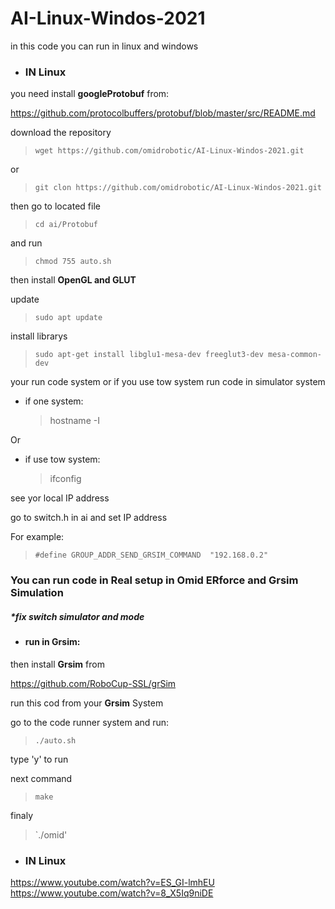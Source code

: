 # AI-Linux-Windos-2021
in this code you can run in linux and windows 

* ### IN Linux


you need install <strong>googleProtobuf</strong> from:

https://github.com/protocolbuffers/protobuf/blob/master/src/README.md

download the repository

> `wget https://github.com/omidrobotic/AI-Linux-Windos-2021.git` 

or

> `git clon https://github.com/omidrobotic/AI-Linux-Windos-2021.git`

then go to located file

> `cd ai/Protobuf`
  
  and run
  
> `chmod 755 auto.sh`
  
  

then install <strong>OpenGL and GLUT</strong>

update 
> `sudo apt update`

install librarys
> `sudo apt-get install libglu1-mesa-dev freeglut3-dev mesa-common-dev`


your run code system or if you use tow system run code in simulator system
<italic>
  
  * if one system:
    > hostname -I  
  
 Or 
 
  * if use tow system:
    > ifconfig
  
  see yor local IP address
  
  go to switch.h in ai and set IP address
  
  For example:
  > `#define GROUP_ADDR_SEND_GRSIM_COMMAND	"192.168.0.2"`
  
### You can run code in Real setup in Omid ERforce and Grsim Simulation

 ##### *fix switch simulator and mode
  
* #### run in <strong>Grsim</strong>:
  
then install <strong>Grsim</strong> from

https://github.com/RoboCup-SSL/grSim

run this cod from your <strong>Grsim</strong> System 

go to the code runner system and run:
> `./auto.sh`

 type 'y' to run
  
  next command 
  
 > `make`
  
  finaly
  
  >`./omid'

  
  
  * ### IN Linux
  https://www.youtube.com/watch?v=ES_GI-lmhEU
  https://www.youtube.com/watch?v=8_X5Iq9niDE
